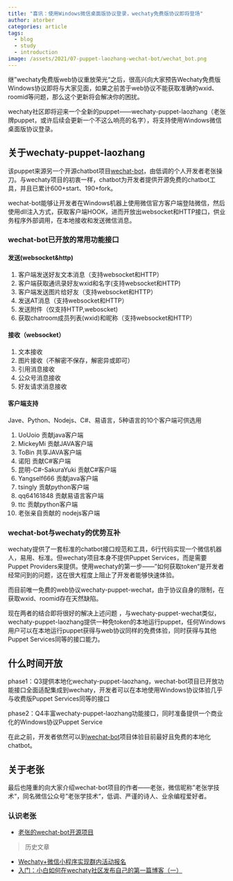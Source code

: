 ```yaml
---
title: "喜讯：使用Windows微信桌面版协议登录，wechaty免费版协议即将登场"
author: atorber
categories: article
tags:
  - blog
  - study
  - introduction
image: /assets/2021/07-puppet-laozhang-wechat-bot/wechat_bot.png
---
```


继”wechaty免费版web协议重放荣光“之后，很高兴向大家预告Wechaty免费版Windows协议即将与大家见面，如果之前苦于web协议不能获取准确的wxid、roomid等问题，那么这个更新将会解决你的困扰。

wechaty社区即将迎来一个全新的puppet——wechaty-puppet-laozhang（老张牌puppet，或许后续会更新一个不这么响亮的名字），将支持使用Windows微信桌面版协议登录。

## 关于wechaty-puppet-laozhang

该puppet来源另一个开源chatbot项目[wechat-bot](https://github.com/cixingguangming55555/wechat-bot)，由低调的个人开发者老张操刀。与wechaty项目的初衷一样，chatbot为开发者提供开源免费的chatbot工具，并且已累计600+start、190+fork。

wechat-bot能够让开发者在Windows机器上使用微信官方客户端登陆微信，然后使用dll注入方式，获取客户端HOOK，进而开放出websocket和HTTP接口，供业务程序外部调用，在本地接收和发送微信消息。

### wechat-bot已开放的常用功能接口

#### 发送(websocket&http)

1. 客户端发送好友文本消息（支持websocket和HTTP）
2. 客户端获取通讯录好友wxid和名字(支持websocket和HTTP)
3. 客户端发送图片给好友（支持websocket和HTTP）
4. 发送AT消息（支持websocket和HTTP）
5. 发送附件（仅支持HTTP,weboscket)
6. 获取chatroom成员列表(wxid)和昵称（支持websocket和HTTP）

#### 接收（websocket）

1. 文本接收
2. 图片接收（不解密不保存，解密异或即可）
3. 引用消息接收
4. 公众号消息接收
5. 好友请求消息接收

#### 客户端支持

Jave、Python、Nodejs、C#、易语言，5种语言的10个客户端可供选用

1. UoUoio 贡献java客户端
2. MickeyMi 贡献JAVA客户端
3. ToBin 共享JAVA客户端
4. 诺阳 贡献C#客户端
5. 昆明-C#-SakuraYuki 贡献C#客户端
6. Yangself666 贡献java客户端
7. tsingly 贡献python客户端
8. qq64161848 贡献易语言客户端
9. ttc 贡献python客户端
10. 老张亲自贡献的 nodejs客户端

### wechat-bot与wechaty的优势互补

wechaty提供了一套标准的chatbot接口规范和工具，6行代码实现一个微信机器人，易用、标准。但wechaty项目本身不提供Puppet Services，而是需要Puppet Providers来提供。使用wechaty的第一步——”如何获取token“是开发者经常问到的问题，这在很大程度上阻止了开发者能够快速体验。

而目前唯一免费的web协议wechaty-puppet-wechat，由于协议自身的限制，在获取wxid、roomid存在天然缺陷。

现在两者的结合即将很好的解决上述问题
，与wechaty-puppet-wechat类似，wechaty-puppet-laozhang提供一种免token的本地运行puppet，任何Windows用户可以在本地运行puppet获得与web协议同样的免费体验，同时获得与其他Puppet Services同等的接口能力。

## 什么时间开放

phase1：Q3提供本地化wechaty-puppet-laozhang，wechat-bot项目已开放功能接口全面适配集成到wechaty，开发者可以在本地使用Windows协议体验几乎与收费版Puppet Services同等的接口

phase2：Q4丰富wechaty-puppet-laozhang功能接口，同时准备提供一个商业化的Windows协议Puppet Service

在此之前，开发者依然可以到[wechat-bot](https://github.com/cixingguangming55555/wechat-bot)项目体验目前最好且免费的本地化chatbot。

## 关于老张

最后也隆重的向大家介绍wechat-bot项目的作者——老张，微信昵称”老张学技术“，同名微信公众号”老张学技术“，低调、严谨的诗人、业余编程爱好者。

### 认识老张

- [老张的wechat-bot开源项目](https://github.com/cixingguangming55555/wechat-bot)

> 历史文章

- [Wechaty+微信小程序实现群内活动报名](https://wechaty.js.org/2021/03/17/node-wechaty-and-wechaty-puppet-padlocal/)
- [入门：小白如何在wechaty社区发布自己的第一篇博客（一）](https://wechaty.js.org/2021/04/22/how-to-publish-blog-on-wechaty/)
